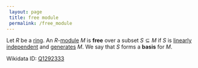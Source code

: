 ```yaml
---
 layout: page
 title: free module
 permalink: /free_module
---
```

Let $R$ be a [ring](https://defsmath.github.io/DefsMath/ring). An $R$-[module](https://defsmath.github.io/DefsMath/module_over_a_ring) $M$ is **free** over a subset $S\subseteq M$ if $S$ is [linearly independent](https://defsmath.github.io/DefsMath/linearly_independent) and [generates](https://defsmath.github.io/DefsMath/generate_an_R-module) $M$. We say that $S$ forms a **basis** for $M$. 

Wikidata ID: [Q1292333](https://www.wikidata.org/wiki/Q1292333)